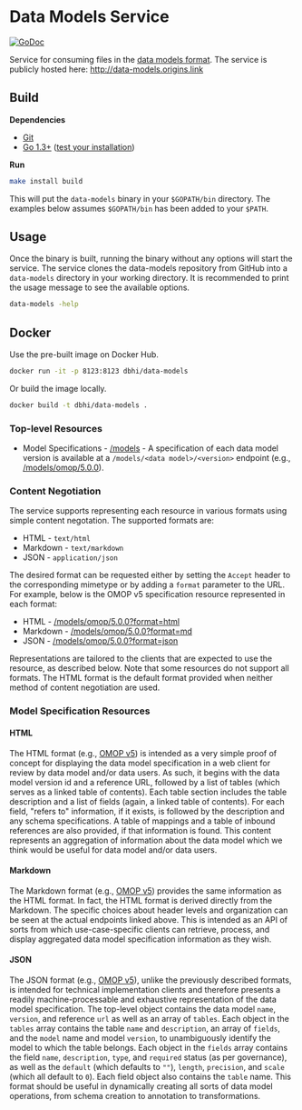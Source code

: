 # Data Models Service

[![GoDoc](https://godoc.org/github.com/chop-dbhi/data-models-service?status.svg)](https://godoc.org/github.com/chop-dbhi/data-models-service)

Service for consuming files in the [data models format](https://github.com/chop-dbhi/data-models). The service is publicly hosted here: http://data-models.origins.link

## Build

**Dependencies**

- [Git](https://git-scm.com)
- [Go 1.3+](http://golang.org) ([test your installation](http://golang.org/doc/install#testing))

**Run**

```bash
make install build
```

This will put the `data-models` binary in your `$GOPATH/bin` directory. The examples below assumes `$GOPATH/bin` has been added to your `$PATH`.

## Usage

Once the binary is built, running the binary without any options will start the service. The service clones the data-models repository from GitHub into a `data-models` directory in your working directory. It is recommended to print the usage message to see the available options.

```bash
data-models -help
```

## Docker

Use the pre-built image on Docker Hub.

```bash
docker run -it -p 8123:8123 dbhi/data-models
```

Or build the image locally.

```bash
docker build -t dbhi/data-models .
```

### Top-level Resources

- Model Specifications - [/models](http://data-models.origins.link/models) - A specification of each data model version is available at a `/models/<data model>/<version>` endpoint (e.g., [/models/omop/5.0.0](http://data-models.origins.link/models/omop/5.0.0)). 

### Content Negotiation

The service supports representing each resource in various formats using simple content negotation. The supported formats are:

- HTML - `text/html`
- Markdown - `text/markdown`
- JSON - `application/json`

The desired format can be requested either by setting the `Accept` header to the corresponding mimetype or by adding a `format` parameter to the URL. For example, below is the OMOP v5 specification resource represented in each format:

- HTML - [/models/omop/5.0.0?format=html](http://data-models.origins.link/models/omop/5.0.0?format=html)
- Markdown - [/models/omop/5.0.0?format=md](http://data-models.origins.link/models/omop/5.0.0?format=md)
- JSON - [/models/omop/5.0.0?format=json](http://data-models.origins.link/models/omop/5.0.0?format=json)

Representations are tailored to the clients that are expected to use the resource, as described below. Note that some resources do not support all formats. The HTML format is the default format provided when neither method of content negotiation are used.

### Model Specification Resources

#### HTML

The HTML format (e.g., [OMOP v5](http://data-models.origins.link/models/omop/5.0.0?format=html)) is intended as a very simple proof of concept for displaying the data model specification in a web client for review by data model and/or data users. As such, it begins with the data model version id and a reference URL, followed by a list of tables (which serves as a linked table of contents). Each table section includes the table description and a list of fields (again, a linked table of contents). For each field, "refers to" information, if it exists, is followed by the description and any schema specifications. A table of mappings and a table of inbound references are also provided, if that information is found. This content represents an aggregation of information about the data model which we think would be useful for data model and/or data users.

#### Markdown

The Markdown format (e.g., [OMOP v5](http://data-models.origins.link/models/omop/5.0.0?format=md)) provides the same information as the HTML format. In fact, the HTML format is derived directly from the Markdown. The specific choices about header levels and organization can be seen at the actual endpoints linked above. This is intended as an API of sorts from which use-case-specific clients can retrieve, process, and display aggregated data model specification information as they wish.

#### JSON

The JSON format (e.g., [OMOP v5](http://data-models.origins.link/models/omop/5.0.0?format=json)), unlike the previously described formats, is intended for technical implementation clients and therefore presents a readily machine-processable and exhaustive representation of the data model specification. The top-level object contains the data model `name`, `version`, and reference `url` as well as an array of `tables`. Each object in the `tables` array contains the table `name` and `description`, an array of `fields`, and the `model` name and model `version`, to unambiguously identify the model to which the table belongs. Each object in the `fields` array contains the field `name`, `description`, `type`, and `required` status (as per governance), as well as the `default` (which defaults to `""`), `length`, `precision`, and `scale` (which all default to `0`). Each field object also contains the `table` name. This format should be useful in dynamically creating all sorts of data model operations, from schema creation to annotation to transformations.

